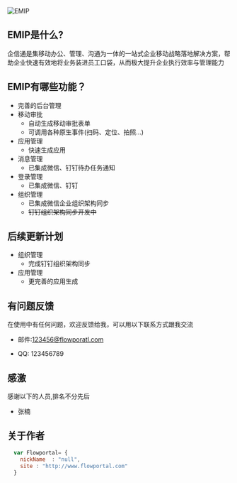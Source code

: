 ![EMIP](https://raw.githubusercontent.com/linxueyang/EMIP/master/EMIP/Web/YZSoft%24Boot/images/logo.png "EMIP")

## EMIP是什么?
企信通是集移动办公、管理、沟通为一体的一站式企业移动战略落地解决方案，帮助企业快速有效地将业务装进员工口袋，从而极大提升企业执行效率与管理能力
## EMIP有哪些功能？
* 完善的后台管理
* 移动审批
    *  自动生成移动审批表单
    *  可调用各种原生事件(扫码、定位、拍照...)
* 应用管理
    *  快速生成应用
* 消息管理
    *  已集成微信、钉钉待办任务通知
* 登录管理
    *  已集成微信、钉钉
* 组织管理
    *  已集成微信企业组织架构同步
    *  <s>钉钉组织架构同步开发中</s>

## 后续更新计划
* 组织管理
    *  完成钉钉组织架构同步
* 应用管理
    *  更完善的应用生成

## 有问题反馈
在使用中有任何问题，欢迎反馈给我，可以用以下联系方式跟我交流

* 邮件:123456@flowporatl.com

* QQ: 123456789

## 感激
感谢以下的人员,排名不分先后

* 张楠


## 关于作者
```javascript
  var Flowportal= {
    nickName  : "null",
    site : "http://www.flowportal.com"
  }
```